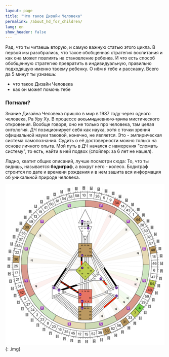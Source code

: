 ```yaml
---
layout: page
title: "Что такое Дизайн Человека"
permalink: /about_hd_for_children/
lang: en
show_header: false
---
```


Рад, что ты читаешь вторую, и самую важную статью этого цикла. В первой мы разобрались, что такое обобщенная стратегия воспитания и как она может повлиять на становление ребенка. И что есть способ обобщенную стратегию превратить в индивидуальную, правильно подходящую именно твоему ребенку.
О нём я тебе и расскажу.
Всего да 5 минут ты узнаешь:
- что такое Дизайн Человека
- как он может помочь тебе

### Погнали?
Знание Дизайна Человека пришло в мир в 1987 году через одного человека, Ра Уру Ху. В процессе <s>восьмидневного трипа</s> мистического откровения.
Вообще говоря, оно не только про человека, там целая онтология. 
ДЧ позиционирует себя как наука, хотя с точки зрения официальной науки таковой, конечно, не является.
Это - эмпирическая система самопознания.
Судить о её достоверности можно только на основе личного опыта. 
Мой путь в ДЧ начался с намерения "сломать систему", то есть, найти в ней подвох (спойлер: за 6 лет не нашел).

Ладно, хватит общих описаний, лучше посмотри сюда:
То, что ты видишь, называется **бодиграф**, а вокруг него - колесо. Бодиграф строится по дате и времени рождения и в нем зашита вся информация об уникальной природе человека.

![Alt text](/assets/images/wheel.png){: .img}
